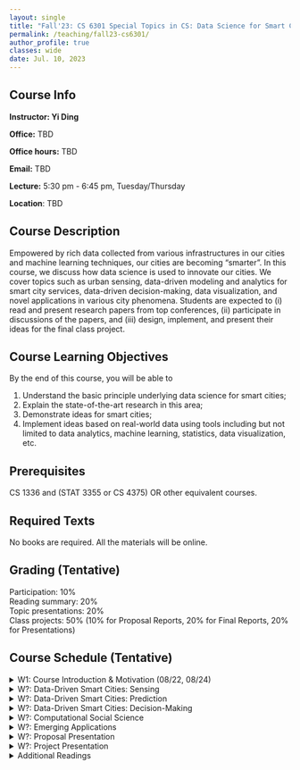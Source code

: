 ```yaml
---
layout: single
title: "Fall'23: CS 6301 Special Topics in CS: Data Science for Smart Cities"
permalink: /teaching/fall23-cs6301/
author_profile: true
classes: wide
date: Jul. 10, 2023
---
```


## Course Info

**Instructor: Yi Ding**

**Office:** TBD

**Office hours:** TBD

**Email:** TBD

**Lecture:** 5:30 pm - 6:45 pm, Tuesday/Thursday

**Location**: TBD



## Course Description

Empowered by rich data collected from various infrastructures in our cities and machine learning techniques, our cities are becoming “smarter”. In this course, we discuss how data science is used to innovate our cities. We cover topics such as urban sensing, data-driven modeling and analytics for smart city services, data-driven decision-making, data visualization, and novel applications in various city phenomena. 
Students are expected to (i) read and present research papers from top conferences, (ii) participate in discussions of the papers, and (iii) design, implement, and present their ideas for the final class project.



## Course Learning Objectives

By the end of this course, you will be able to

1. Understand the basic principle underlying data science for smart cities;
2. Explain the state-of-the-art research in this area;
3. Demonstrate ideas for smart cities;
4. Implement ideas based on real-world data using tools including but not limited to data analytics, machine learning, statistics, data visualization, etc.



## Prerequisites

CS 1336 and (STAT 3355 or CS 4375) OR other equivalent courses.



## Required Texts

No books are required. All the materials will be online.



## Grading (Tentative)

Participation: 10%<br>Reading summary: 20%<br>Topic presentations: 20%<br>Class projects: 50% (10% for Proposal Reports, 20% for Final Reports, 20% for Presentations)



## Course Schedule (Tentative)

<details markdown=block>
<summary>W1: Course Introduction & Motivation (08/22, 08/24)</summary>

* Smart cities study in general
* Smart cities under the framework of Cyber-Physical Systems

</details>


<details markdown=block>
<summary>W?: Data-Driven Smart Cities: Sensing</summary>

</details>


<details markdown=block>
<summary>W?: Data-Driven Smart Cities: Prediction</summary>

</details>


<details markdown=block>
<summary>W?: Data-Driven Smart Cities: Decision-Making</summary>
</details>

<details markdown=block>
<summary>W?: Computational Social Science </summary>

<br>Reading

* [Moro, Esteban, et al. "Mobility patterns are associated with experienced income segregation in large US cities." *Nature Communications* 12.1 (2021): 4633.](https://www.nature.com/articles/s41467-021-24899-8)
* [Yabe, Takahiro, et al. "Behavioral changes during the pandemic worsened income diversity of urban encounters." *Nature Communications* 14.1 (2023): 2310.](https://www.nature.com/articles/s41467-023-37913-y)

</details>

<details markdown=block>
<summary>W?: Emerging Applications</summary>

* On-Demand Vehicles
* On-Demand Delivery

</details>


<details markdown=block>
<summary>W?: Proposal Presentation</summary>

</details>

<details markdown=block>
<summary>W?: Project Presentation</summary>

</details>

<details markdown=block>
<summary>Additional Readings</summary>

* [Halegoua, Germaine. *Smart cities*. MIT press, 2020.](https://mitpress.mit.edu/9780262538053/smart-cities/)

</details>





